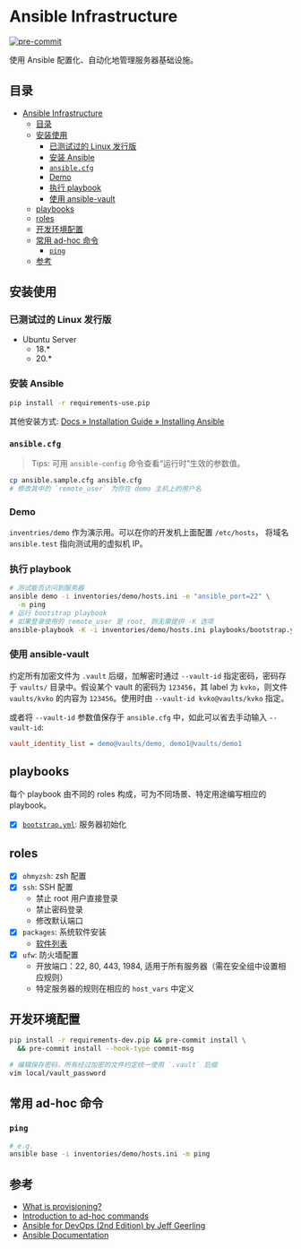 # Ansible Infrastructure

[![pre-commit](https://img.shields.io/badge/pre--commit-enabled-brightgreen?logo=pre-commit&logoColor=white)](https://github.com/pre-commit/pre-commit)

使用 Ansible 配置化、自动化地管理服务器基础设施。

## 目录

- [Ansible Infrastructure](#ansible-infrastructure)
  - [目录](#目录)
  - [安装使用](#安装使用)
    - [已测试过的 Linux 发行版](#已测试过的-linux-发行版)
    - [安装 Ansible](#安装-ansible)
    - [`ansible.cfg`](#ansiblecfg)
    - [Demo](#demo)
    - [执行 playbook](#执行-playbook)
    - [使用 ansible-vault](#使用-ansible-vault)
  - [playbooks](#playbooks)
  - [roles](#roles)
  - [开发环境配置](#开发环境配置)
  - [常用 ad-hoc 命令](#常用-ad-hoc-命令)
    - [`ping`](#ping)
  - [参考](#参考)

## 安装使用

### 已测试过的 Linux 发行版

- Ubuntu Server
  - 18.*
  - 20.*

### 安装 Ansible

```sh
pip install -r requirements-use.pip
```

其他安装方式: [Docs » Installation Guide » Installing Ansible](https://docs.ansible.com/ansible/latest/installation_guide/intro_installation.html)

### `ansible.cfg`

> Tips: 可用 `ansible-config` 命令查看“运行时”生效的参数值。

```sh
cp ansible.sample.cfg ansible.cfg
# 修改其中的 `remote_user` 为你在 demo 主机上的用户名
```

### Demo

`inventries/demo` 作为演示用。可以在你的开发机上面配置 `/etc/hosts`，
将域名 `ansible.test` 指向测试用的虚拟机 IP。

### 执行 playbook

```sh
# 测试能否访问到服务器
ansible demo -i inventories/demo/hosts.ini -e "ansible_port=22" \
  -m ping
# 运行 bootstrap playbook
# 如果登录使用的 remote_user 是 root, 则无需提供 -K 选项
ansible-playbook -K -i inventories/demo/hosts.ini playbooks/bootstrap.yml
```

### 使用 ansible-vault

约定所有加密文件为 `.vault` 后缀，加解密时通过 `--vault-id` 指定密码，密码存于 `vaults/`
目录中。假设某个 vault 的密码为 `123456`，其 label 为 `kvko`，则文件 `vaults/kvko`
的内容为 `123456`。使用时由 `--vault-id kvko@vaults/kvko` 指定。

或者将 `--vault-id` 参数值保存于 `ansible.cfg` 中，如此可以省去手动输入 `--vault-id`:

```cfg
vault_identity_list = demo@vaults/demo, demo1@vaults/demo1
```

## playbooks

每个 playbook 由不同的 roles 构成，可为不同场景、特定用途编写相应的 playbook。

[bootstrap]: playbooks/bootstrap.yml

- [x] [`bootstrap.yml`][bootstrap]: 服务器初始化

## roles

[packages]: roles/packages/vars/Debian.yml

- [x] `ohmyzsh`: zsh 配置
- [x] `ssh`: SSH 配置
  - 禁止 root 用户直接登录
  - 禁止密码登录
  - 修改默认端口
- [x] `packages`: 系统软件安装
  - [软件列表][packages]
- [x] `ufw`: 防火墙配置
  - 开放端口：22, 80, 443, 1984, 适用于所有服务器（需在安全组中设置相应规则）
  - 特定服务器的规则在相应的 `host_vars` 中定义

## 开发环境配置

```sh
pip install -r requirements-dev.pip && pre-commit install \
  && pre-commit install --hook-type commit-msg

# 编辑保存密码，所有经过加密的文件约定统一使用 `.vault` 后缀
vim local/vault_password
```

## 常用 ad-hoc 命令

### `ping`

```sh
# e.g.
ansible base -i inventories/demo/hosts.ini -m ping
```

## 参考

- [What is provisioning?](https://www.redhat.com/zh/topics/automation/what-is-provisioning)
- [Introduction to ad-hoc commands](https://docs.ansible.com/ansible/latest/user_guide/intro_adhoc.html)
- [Ansible for DevOps (2nd Edition) by Jeff Geerling](https://www.ansiblefordevops.com/)
- [Ansible Documentation](https://docs.ansible.com/ansible/latest/index.html)
